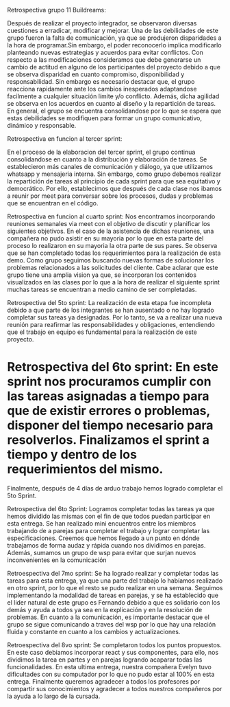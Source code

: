 Retrospectiva grupo 11 Buildreams:

Después de realizar el proyecto integrador, se observaron diversas cuestiones a erradicar, modificar y mejorar. 
Una de las debilidades de este grupo fueron la falta de comunicación, ya que se produjeron disparidades a la hora de programar.Sin embargo, el poder reconocerlo implica modificarlo planteando nuevas estrategias y acuerdos para evitar conflictos. 
Con respecto a las modificaciones consideramos que debe generarse un cambio de actitud en alguno de los participantes del proyecto debido a que se observa disparidad en cuanto compromiso, disponibilidad y responsabilidad.
Sin embargo es necesario destacar que, el grupo reacciona rapidamente ante los cambios inesperados adaptandose facilmente a cualquier situación límite y/o conflicto. Además, dicha agilidad se observa en los acuerdos en cuanto al diseño y la repartición de tareas. 
En general, el grupo se encuentra consolidandose por lo que se espera que estas debilidades se modifiquen para formar un grupo comunicativo, dinámico y responsable. 

Retrospectiva en funcion al tercer sprint:

En el proceso de la elaboracion del tercer sprint, el grupo continua consolidandose en cuanto a la distribución y elaboración de tareas. Se establecieron más canales de comunicación y diálogo, ya que utilizamos whatsapp y mensajeria interna. Sin embargo, como grupo debemos realizar la repartición de tareas al principio de cada sprint para que sea equitativo y democrático. Por ello, establecimos que después de cada clase nos ibamos a reunir por meet para conversar sobre los procesos, dudas y problemas que se encuentran en el código.

Retrospectiva en funcion al cuarto sprint:
Nos encontramos incorporando reuniones semanales via meet con el objetivo de discutir y planificar los siguientes objetivos. En el caso de la asistencia de dichas reuniones, una compañera no pudo asistir en su mayoria por lo que en esta parte del proceso lo realizaron en su mayoria la otra parte de sus pares. 
Se observa que se han completado todas los requerimientos para la realización de esta demo. Como grupo seguimos buscando nuevas formas de solucionar los problemas relacionados a las solicitudes del cliente. 
Cabe aclarar que este grupo tiene una amplia vision ya que, se incorporan los contenidos visualizados en las clases por lo que a la hora de realizar el siguiente sprint muchas tareas se encuentran a medio camino de ser completadas. 

Retrospectiva del 5to sprint: 
La realización de esta etapa fue incompleta debido a que parte de los integrantes se han ausentado o no hay logrado completar sus tareas ya designadas. Por lo tanto, se va a realizar una nueva reunión para reafirmar las responsabilidades y obligaciones, entendiendo que el trabajo en equipo es fundamental para la realización de este proyecto. 

Retrospectiva del 6to sprint: 
En este sprint nos procuramos cumplir con las tareas asignadas a tiempo para que de existir errores o problemas, disponer del tiempo necesario para resolverlos. Finalizamos el sprint a tiempo y dentro de los requerimientos del mismo.  
=======
Finalmente, después de 4 días de arduo trabajo hemos logrado completar el 5to Sprint. 

Retrospectiva del 6to Sprint:
Logramos completar todas las tareas ya que hemos dividido las mismas con el fin de que todos puedan participar en esta entrega. 
Se han realizado mini encuentros entre los miembros trabajando de a parejas para completar el trabajo y lograr completar las especificaciones. 
Creemos que hemos llegado a un punto en dónde trabajamos de forma audaz y rápida cuando nos dividimos en parejas. Además, sumamos un grupo de wsp para evitar que surjan nuevos inconvenientes en la comunicación 

Retroespectiva del 7mo sprint:
Se ha logrado realizar y completar todas las tareas para esta entrega, ya que una parte del trabajo lo habíamos realizado en otro sprint, por lo que el resto se pudo realizar en una semana. Seguimos implementando la modalidad de tareas en parejas, y se ha establecido que el lider natural de este grupo es Fernando debido a que es solidario con los demás y ayuda a todos ya sea en la explicación y en la resolución de problemas. 
En cuanto a la comunicación, es importante destacar que el grupo se sigue comunicando a traves del wsp por lo que hay una relación fluida y constante en cuanto a los cambios y actualizaciones. 

Retroespectiva del 8vo sprint:
Se completaron todos los puntos propuestos. En este caso debiamos incorporar react y sus componentes, para ello, nos dividimos la tarea en partes y en parejas logrando acaparar todas las funcionalidades. 
En esta ultima entrega, nuestra compañera Evelyn tuvo dificultades con su computador por lo que no pudo estar al 100% en esta entrega. 
Finalmente queremos agradecer a todos los profesores por compartir sus conocimientos y agradecer a todos nuestros compañeros por la ayuda a lo largo de la cursada.
